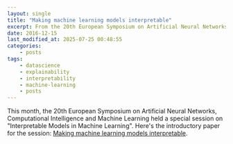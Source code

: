 ```yaml
---
layout: single
title: "Making machine learning models interpretable"
excerpt: From the 20th European Symposium on Artificial Neural Networks, Computational Intelligence and Machine Learning
date: 2016-12-15
last_modified_at: 2025-07-25 00:48:55
categories:
    - posts
tags:
    - datascience
    - explainability
    - interpretability
    - machine-learning
    - posts
---
```


This month, the 20th European Symposium on Artificial Neural Networks,
Computational Intelligence and Machine Learning held a special session
on "Interpretable Models in Machine Learning". Here's the introductory
paper for the session: [Making machine learning models
interpretable](https://pdfs.semanticscholar.org/ce0b/8b6fca7dc089548cc2e9aaac3bae82bb19da.pdf).
